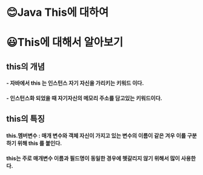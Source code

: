 # 😊Java This에 대하여

# 😃This에 대해서 알아보기
## this의 개념
#### - 자바에서 this 는 인스턴스 자기 자신을 가리키는 키워드 이다.   
#### - 인스턴스화 되었을 때 자기자신의 메모리 주소를 담고있는 키워드이다.     
## this의 특징
#### this.멤버변수 : 매개 변수와 객체 자신이 가지고 있는 변수의 이름이 같은 겨우 이를 구분하기 위해 this 를 붙인다.   
#### this는 주로 매개변수 이름과 필드명이 동일한 경우에 헷갈리지 않기 위해서 많이 사용한다. 
